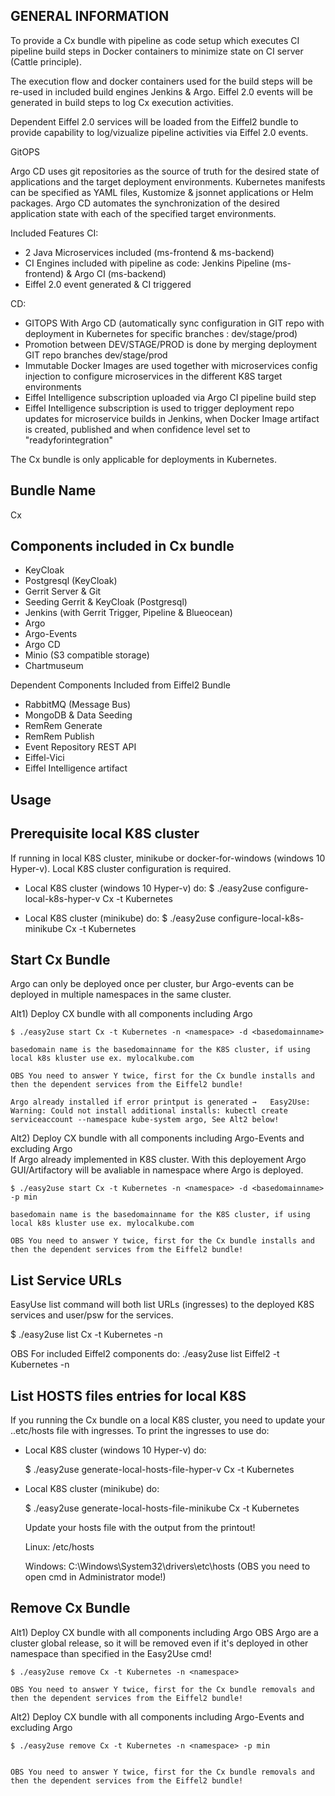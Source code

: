 <!---
   Copyright 2019 Ericsson AB.
   For a full list of individual contributors, please see the commit history.

   Licensed under the Apache License, Version 2.0 (the "License");
   you may not use this file except in compliance with the License.
   You may obtain a copy of the License at

       http://www.apache.org/licenses/LICENSE-2.0

   Unless required by applicable law or agreed to in writing, software
   distributed under the License is distributed on an "AS IS" BASIS,
   WITHOUT WARRANTIES OR CONDITIONS OF ANY KIND, either express or implied.
   See the License for the specific language governing permissions and
   limitations under the License.
--->

GENERAL INFORMATION
-------------------

To provide a Cx bundle with pipeline as code setup which executes CI pipeline build steps in Docker containers to minimize state on CI server (Cattle principle).

The execution flow and docker containers used for the build steps will be re-used in included build engines Jenkins & Argo. Eiffel 2.0 events will be generated in build steps to log Cx execution activities.

Dependent Eiffel 2.0 services will be loaded from the Eiffel2 bundle to provide capability to log/vizualize pipeline activities via Eiffel 2.0 events.

GitOPS

Argo CD uses git repositories as the source of truth for the desired state of applications and the target deployment environments. 
Kubernetes manifests can be specified as YAML files, Kustomize & jsonnet applications or Helm packages. 
Argo CD automates the synchronization of the desired application state with each of the specified target environments.

Included Features
CI:
 - 2 Java Microservices included (ms-frontend & ms-backend)
 - CI Engines included with pipeline as code: Jenkins Pipeline (ms-frontend) & Argo CI (ms-backend)
 - Eiffel 2.0 event generated & CI triggered
 
CD:
 - GITOPS With Argo CD (automatically sync configuration in GIT repo with deployment in Kubernetes for specific branches : dev/stage/prod)
 - Promotion between DEV/STAGE/PROD is done by merging deployment GIT repo branches dev/stage/prod
 - Immutable Docker Images are used together with microservices config injection to configure microservices in the different K8S target environments
 - Eiffel Intelligence subscription uploaded via Argo CI pipeline build step
 - Eiffel Intelligence subscription is used to trigger deployment repo updates for microservice builds in Jenkins, when 
   Docker Image artifact is created, published and when confidence level set to "readyforintegration" 


The Cx bundle is only applicable for deployments in Kubernetes.


Bundle Name
-----------
Cx

Components included in Cx bundle
--------------------------------
- KeyCloak
- Postgresql (KeyCloak)
- Gerrit Server & Git
- Seeding Gerrit & KeyCloak (Postgresql)
- Jenkins (with Gerrit Trigger, Pipeline & Blueocean)
- Argo
- Argo-Events
- Argo CD
- Minio (S3 compatible storage)
- Chartmuseum

Dependent Components Included from Eiffel2 Bundle
- RabbitMQ (Message Bus)
- MongoDB  & Data Seeding 
- RemRem Generate
- RemRem Publish
- Event Repository REST API
- Eiffel-Vici
- Eiffel Intelligence artifact

Usage
-----

Prerequisite local K8S cluster
------------------------------

If running in local K8S cluster, minikube or docker-for-windows (windows 10 Hyper-v). Local K8S cluster configuration is required.

- Local K8S cluster (windows 10 Hyper-v) do:
  $  ./easy2use configure-local-k8s-hyper-v Cx -t Kubernetes

- Local K8S cluster (minikube) do:
  $  ./easy2use configure-local-k8s-minikube Cx -t Kubernetes

Start Cx Bundle
---------------

Argo can only be deployed once per cluster, bur Argo-events can be deployed in multiple namespaces in the same cluster.


Alt1) Deploy CX bundle with all components including Argo 


    $ ./easy2use start Cx -t Kubernetes -n <namespace> -d <basedomainname>

    basedomain name is the basedomainname for the K8S cluster, if using local k8s kluster use ex. mylocalkube.com

    OBS You need to answer Y twice, first for the Cx bundle installs and then the dependent services from the Eiffel2 bundle!

    Argo already installed if error printput is generated →   Easy2Use: Warning: Could not install additional installs: kubectl create serviceaccount --namespace kube-system argo, See Alt2 below!


Alt2) Deploy CX bundle with all components including Argo-Events and excluding Argo  
If Argo already implemented in K8S cluster. With this deployement Argo GUI/Artifactory  will be avaliable in namespace where Argo is deployed.
  

    $ ./easy2use start Cx -t Kubernetes -n <namespace> -d <basedomainname> -p min

    basedomain name is the basedomainname for the K8S cluster, if using local k8s kluster use ex. mylocalkube.com

    OBS You need to answer Y twice, first for the Cx bundle installs and then the dependent services from the Eiffel2 bundle!


List Service URLs
-----------------
EasyUse list command will both list URLs (ingresses) to the deployed K8S services and user/psw for the services.


$ ./easy2use list Cx -t Kubernetes -n <namespace>

   OBS For included Eiffel2 components do: 
        ./easy2use list Eiffel2 -t Kubernetes -n <namespace>


List HOSTS files entries for local K8S 
--------------------------------------

If you running the Cx bundle on a local K8S cluster, you need to update your ..etc/hosts file with ingresses. To print the ingresses to use do:

 - Local K8S cluster (windows 10 Hyper-v) do:

   $  ./easy2use  generate-local-hosts-file-hyper-v Cx -t Kubernetes

 - Local K8S cluster (minikube) do:

   $  ./easy2use  generate-local-hosts-file-minikube Cx -t Kubernetes


     Update your hosts file with the output from the printout!


      Linux:  /etc/hosts

      Windows: C:\Windows\System32\drivers\etc\hosts            (OBS you need to open cmd in Administrator mode!)


Remove Cx Bundle
----------------

Alt1) Deploy CX bundle with all components including Argo 
OBS Argo are a cluster global release, so it will be removed even if it's deployed in other namespace than specified in the Easy2Use cmd!


    $ ./easy2use remove Cx -t Kubernetes -n <namespace> 

    OBS You need to answer Y twice, first for the Cx bundle removals and then the dependent services from the Eiffel2 bundle!

Alt2) Deploy CX bundle with all components including Argo-Events and excluding Argo  
  

    $ ./easy2use remove Cx -t Kubernetes -n <namespace> -p min


    OBS You need to answer Y twice, first for the Cx bundle removals and then the dependent services from the Eiffel2 bundle!


    